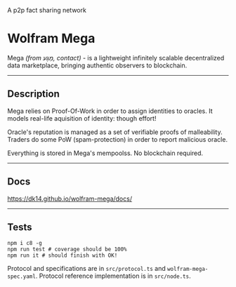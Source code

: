 A p2p fact sharing network

# Wolfram Mega

Mega *(from מַגָע, contact)* - is a lightweight infinitely scalable decentralized data marketplace, bringing authentic observers to blockchain.


---------

## Description

Mega relies on Proof-Of-Work in order to assign identities to oracles. It models real-life aquisition of identity: though effort!

Oracle's reputation is managed as a set of verifiable proofs of malleability. Traders do some PoW (spam-protection) in order to report malicious oracle.

Everything is stored in Mega's mempoolss. No blockchain required.

---

## Docs


https://dk14.github.io/wolfram-mega/docs/

---------

## Tests


```
npm i c8 -g
npm run test # coverage should be 100%
npm run it # should finish with OK!
```

Protocol and specifications are in `src/protocol.ts` and `wolfram-mega-spec.yaml`. Protocol reference implementation is in `src/node.ts`. 
